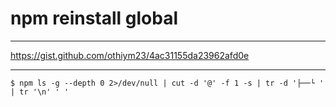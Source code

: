 # npm reinstall global

---

https://gist.github.com/othiym23/4ac31155da23962afd0e

---

```
$ npm ls -g --depth 0 2>/dev/null | cut -d '@' -f 1 -s | tr -d '├──└ ' | tr '\n' ' '
```
